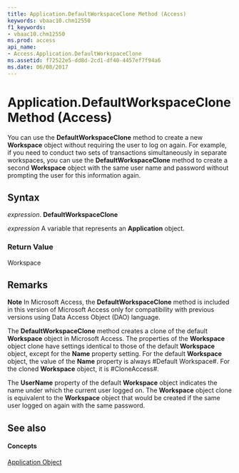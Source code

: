 ```yaml
---
title: Application.DefaultWorkspaceClone Method (Access)
keywords: vbaac10.chm12550
f1_keywords:
- vbaac10.chm12550
ms.prod: access
api_name:
- Access.Application.DefaultWorkspaceClone
ms.assetid: f72522e5-dd8d-2cd1-df40-4457ef7f94a6
ms.date: 06/08/2017
---
```



# Application.DefaultWorkspaceClone Method (Access)

You can use the  **DefaultWorkspaceClone** method to create a new **Workspace** object without requiring the user to log on again. For example, if you need to conduct two sets of transactions simultaneously in separate workspaces, you can use the **DefaultWorkspaceClone** method to create a second **Workspace** object with the same user name and password without prompting the user for this information again.


## Syntax

 _expression_. **DefaultWorkspaceClone**

 _expression_ A variable that represents an **Application** object.


### Return Value

Workspace


## Remarks


 **Note**  In Microsoft Access, the  **DefaultWorkspaceClone** method is included in this version of Microsoft Access only for compatibility with previous versions using Data Access Object (DAO) language.

The  **DefaultWorkspaceClone** method creates a clone of the default **Workspace** object in Microsoft Access. The properties of the **Workspace** object clone have settings identical to those of the default **Workspace** object, except for the **Name** property setting. For the default **Workspace** object, the value of the **Name** property is always #Default Workspace#. For the cloned **Workspace** object, it is #CloneAccess#.

The  **UserName** property of the default **Workspace** object indicates the name under which the current user logged on. The **Workspace** object clone is equivalent to the **Workspace** object that would be created if the same user logged on again with the same password.


## See also


#### Concepts


[Application Object](application-object-access.md)

